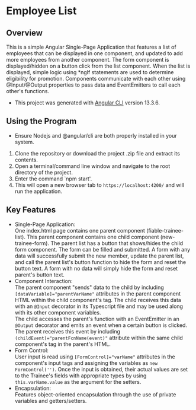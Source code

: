# Employee List  
## Overview

This is a simple Angular Single-Page Application that features a list of employees that can be displayed in one component, and updated to add more employees from another component. The form component is displayed/hidden on a button click from the list component. When the list is displayed, simple logic using \*ngIf statements are used to determine eligibility for promotion. Components communicate with each other using @Input/@Output properties to pass data and EventEmitters to call each other's functions.
* This project was generated with [Angular CLI](https://github.com/angular/angular-cli) version 13.3.6.

## Using the Program

* Ensure Nodejs and @angular/cli are both properly installed in your system.  
1. Clone the repository or download the project .zip file and extract its contents.  
2. Open a terminal/command line window and navigate to the root directory of the project.  
3. Enter the command `npm start'.  
4. This will open a new browser tab to `https://localhost:4200/` and will run the application.  

## Key Features

* Single-Page Application:  
One index.html page contains one parent component (fiable-trainee-list). This parent component contains one child component (new-trainee-form). The parent list has a button that shows/hides the child form component. The form can be filled and submitted. A form with any data will successfully submit the new member, update the parent list, and call the parent list's button function to hide the form and reset the button text. A form with no data will simply hide the form and reset parent's button text.
* Component Interaction:  
The parent component "sends" data to the child by including `[dataVariable]="parentVarName"` attributes in the parent component HTML within the child component's tag. The child receives this data with an `@Input` decorator in its Typescript file and may be used along with its other component variables.  
The child accesses the parent's function with an EventEmitter in an `@Output` decorator and emits an event when a certain button is clicked. The parent receives this event by including `(childEvent)="parentFcnName(event)"` attribute within the same child component's tag in the parent's HTML.   
* Form Control:  
User input is read using `[FormControl]="varName"` attributes in the component's input tags and assigning the variables as `new FormControl('')`. Once the input is obtained, their actual values are set to the Trainee's fields with appropriate types by using `this.varName.value` as the argument for the setters.  
* Encapsulation:  
Features object-oriented encapsulation through the use of private variables and getters/setters.

